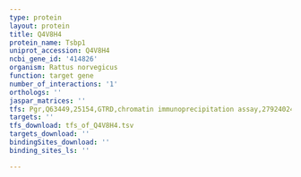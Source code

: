 ```yaml
---
type: protein
layout: protein
title: Q4V8H4
protein_name: Tsbp1
uniprot_accession: Q4V8H4
ncbi_gene_id: '414826'
organism: Rattus norvegicus
function: target gene
number_of_interactions: '1'
orthologs: ''
jaspar_matrices: ''
tfs: Pgr,Q63449,25154,GTRD,chromatin immunoprecipitation assay,27924024%5Buid%5D,No
targets: ''
tfs_download: tfs_of_Q4V8H4.tsv
targets_download: ''
bindingSites_download: ''
binding_sites_ls: ''

---
```

